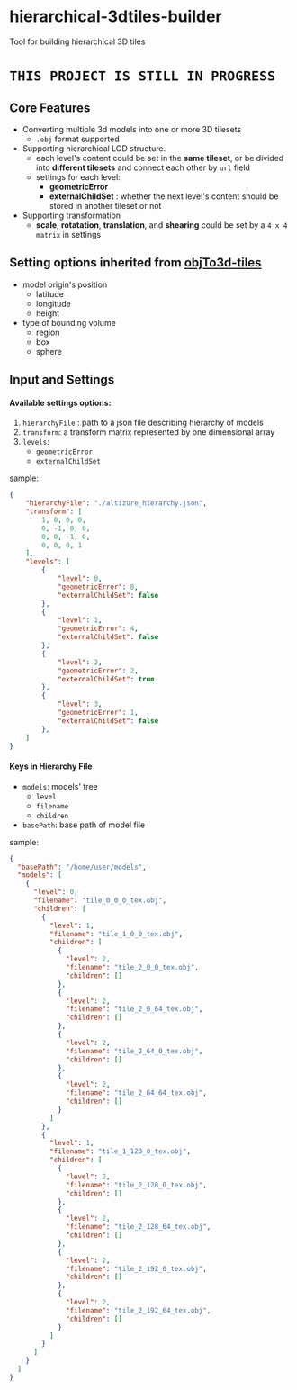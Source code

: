 # hierarchical-3dtiles-builder
Tool for building hierarchical 3D tiles

# `THIS PROJECT IS STILL IN PROGRESS`

## Core Features

- Converting multiple 3d models into one or more 3D tilesets
    - `.obj` format supported
- Supporting hierarchical LOD structure.
    - each level's content could be set in the **same tileset**, or be divided into **different tilesets** and connect each other by `url` field
    - settings for each level:
        - **geometricError**
        - **externalChildSet** : whether the next level's content should be stored in another tileset or not
- Supporting transformation
    - **scale**, **rotatation**, **translation**, and **shearing** could be set by a `4 x 4 matrix` in settings

## Setting options inherited from [objTo3d-tiles](https://github.com/PrincessGod/objTo3d-tiles)

- model origin's position
    - latitude
    - longitude
    - height
- type of bounding volume
    - region
    - box
    - sphere

## Input and Settings

#### Available settings options:

1. `hierarchyFile` : path to a json file describing hierarchy of models
2. `transform`: a transform matrix represented by one dimensional array
3. `levels`:
    - `geometricError`
    - `externalChildSet`

sample:

```json
{
    "hierarchyFile": "./altizure_hierarchy.json",
    "transform": [
        1, 0, 0, 0,
        0, -1, 0, 0,
        0, 0, -1, 0,
        0, 0, 0, 1
    ],
    "levels": [
        {
            "level": 0,
            "geometricError": 8,
            "externalChildSet": false
        },
        {
            "level": 1,
            "geometricError": 4,
            "externalChildSet": false
        },
        {
            "level": 2,
            "geometricError": 2,
            "externalChildSet": true
        },
        {
            "level": 3,
            "geometricError": 1,
            "externalChildSet": false
        },
    ]
}
```

#### Keys in Hierarchy File
- `models`: models' tree
    - `level`
    - `filename`
    - `children`
- `basePath`: base path of model file

sample:
```json
{
  "basePath": "/home/user/models",
  "models": [
    {
      "level": 0,
      "filename": "tile_0_0_0_tex.obj",
      "children": [
        {
          "level": 1,
          "filename": "tile_1_0_0_tex.obj",
          "children": [
            {
              "level": 2,
              "filename": "tile_2_0_0_tex.obj",
              "children": []
            },
            {
              "level": 2,
              "filename": "tile_2_0_64_tex.obj",
              "children": []
            },
            {
              "level": 2,
              "filename": "tile_2_64_0_tex.obj",
              "children": []
            },
            {
              "level": 2,
              "filename": "tile_2_64_64_tex.obj",
              "children": []
            }
          ]
        },
        {
          "level": 1,
          "filename": "tile_1_128_0_tex.obj",
          "children": [
            {
              "level": 2,
              "filename": "tile_2_128_0_tex.obj",
              "children": []
            },
            {
              "level": 2,
              "filename": "tile_2_128_64_tex.obj",
              "children": []
            },
            {
              "level": 2,
              "filename": "tile_2_192_0_tex.obj",
              "children": []
            },
            {
              "level": 2,
              "filename": "tile_2_192_64_tex.obj",
              "children": []
            }
          ]
        }
      ]
    }
  ]
}
```
